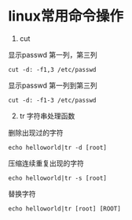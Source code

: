 # linux常用命令操作

1. cut 

显示passwd 第一列，第三列

`cut -d: -f1,3 /etc/passwd`

显示passwd 第一列到第三列

`cut -d: -f1-3 /etc/passwd`

2. tr 字符串处理函数

删除出现过的字符

`echo helloworld|tr -d [root]`

压缩连续重复出现的字符

`echo helloworld|tr -s [root]`

替换字符

`echo helloworld|tr [root] [ROOT]`
